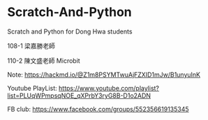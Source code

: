 # Scratch-And-Python
Scratch and Python for Dong Hwa students

108-1 梁嘉勝老師

110-2 陳文盛老師 Microbit

Note: https://hackmd.io/@Z1m8PSYMTwuAjFZXID1mJw/B1unyuInK

Youtube PlayList: https://www.youtube.com/playlist?list=PLUqWPmpsqNOE_qXPrbY3ryG8B-D1o2ADN

FB club: https://www.facebook.com/groups/552356619135345
